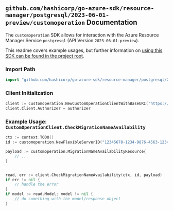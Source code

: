 
## `github.com/hashicorp/go-azure-sdk/resource-manager/postgresql/2023-06-01-preview/customoperation` Documentation

The `customoperation` SDK allows for interaction with the Azure Resource Manager Service `postgresql` (API Version `2023-06-01-preview`).

This readme covers example usages, but further information on [using this SDK can be found in the project root](https://github.com/hashicorp/go-azure-sdk/tree/main/docs).

### Import Path

```go
import "github.com/hashicorp/go-azure-sdk/resource-manager/postgresql/2023-06-01-preview/customoperation"
```


### Client Initialization

```go
client := customoperation.NewCustomOperationClientWithBaseURI("https://management.azure.com")
client.Client.Authorizer = authorizer
```


### Example Usage: `CustomOperationClient.CheckMigrationNameAvailability`

```go
ctx := context.TODO()
id := customoperation.NewFlexibleServerID("12345678-1234-9876-4563-123456789012", "example-resource-group", "flexibleServerValue")

payload := customoperation.MigrationNameAvailabilityResource{
	// ...
}


read, err := client.CheckMigrationNameAvailability(ctx, id, payload)
if err != nil {
	// handle the error
}
if model := read.Model; model != nil {
	// do something with the model/response object
}
```
